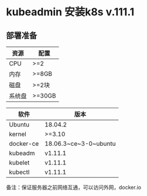 # kubeadmin 安装k8s v.111.1

## 部署准备

资源   |  配置  |
------ |-------|
CPU    |  >=2  |
内存   |  >=8GB |
磁盘   | >=2块  |
系统盘 | >=30GB |

   软件   |         版本           |
--------- |-----------------------|
Ubuntu    |      18.04.2          |
kernel    |       >=3.10          |
docker-ce | 18.06.3~ce~3-0~ubuntu |
kubeadm   |        v1.11.1        |
kubelet   |        v1.11.1        |
kubectl   |        v1.11.1        |

备注：保证服务器之前网络互通，可以访问外网，docker.io
